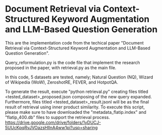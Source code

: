 # Document Retrieval via Context-Structured Keyword Augmentation and LLM-Based Question Generation

This are the implementation code from the techical paper "Document Retrieval via Context-Structured Keyword Augmentation and LLM-Based Question Generation".

Query_reformulation.py is the code file that implement the research proposed in the paper, with retrieval.py as the main file.

In this code, 5 datasets are tested, namely; Natural Question (NQ), Wizard of Wikipedia (WoW), ZeroshotRE, FEVER, and HotpotQA.

To generate the result, execute "python retrieval.py" creating files titled <tested_dataset>_proposed.json composing of the new query expanded. Furthermore, files titled <tested_dataset>_result.jsonl will be as the final result of retrieval using inner product similarity. To execute this script, please make sure to have downloaded the "metadata_flatip.index" and "flatip_400.db" files to support the retrieval process.
https://drive.google.com/drive/folders/1yDUCJ-5UUcKpqRvJVOazsHllnA4ww1pi?usp=sharing
